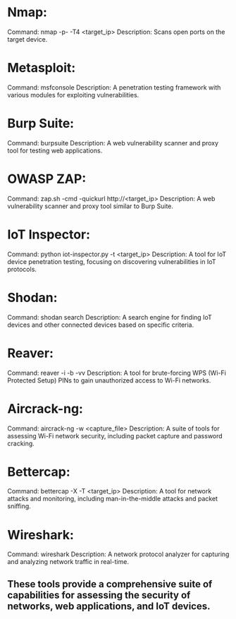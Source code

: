 # Nmap:
Command: nmap -p- -T4 <target_ip>
Description: Scans open ports on the target device.


# Metasploit:
Command: msfconsole
Description: A penetration testing framework with various modules for exploiting vulnerabilities.


# Burp Suite:
Command: burpsuite
Description: A web vulnerability scanner and proxy tool for testing web applications.


# OWASP ZAP:
Command: zap.sh -cmd -quickurl http://<target_ip>
Description: A web vulnerability scanner and proxy tool similar to Burp Suite.


# IoT Inspector:
Command: python iot-inspector.py -t <target_ip>
Description: A tool for IoT device penetration testing, focusing on discovering vulnerabilities in IoT protocols.


# Shodan:
Command: shodan search <query>
Description: A search engine for finding IoT devices and other connected devices based on specific criteria.


# Reaver:
Command: reaver -i <interface> -b <BSSID> -vv
Description: A tool for brute-forcing WPS (Wi-Fi Protected Setup) PINs to gain unauthorized access to Wi-Fi networks.


# Aircrack-ng:
Command: aircrack-ng -w <wordlist> <capture_file>
Description: A suite of tools for assessing Wi-Fi network security, including packet capture and password cracking.


# Bettercap:
Command: bettercap -X -T <target_ip>
Description: A tool for network attacks and monitoring, including man-in-the-middle attacks and packet sniffing.


# Wireshark:
Command: wireshark
Description: A network protocol analyzer for capturing and analyzing network traffic in real-time.


## These tools provide a comprehensive suite of capabilities for assessing the security of networks, web applications, and IoT devices.
